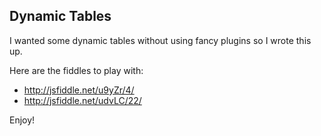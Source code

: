 ## Dynamic Tables

I wanted some dynamic tables without using fancy plugins so I wrote this up.

Here are the fiddles to play with:
 * http://jsfiddle.net/u9yZr/4/
 * http://jsfiddle.net/udvLC/22/

Enjoy!

